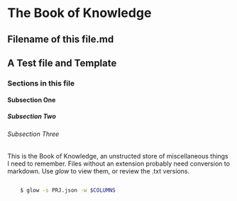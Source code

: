 # The Book of Knowledge

## Filename of this file.md

## A Test file and Template

### Sections in this file

#### Subsection One

##### Subsection Two

###### Subsection Three

This is the Book of Knowledge, an unstructed store of miscellaneous things
I need to remember.  Files without an extension probably need conversion
to markdown.  Use *glow* to view them, or review the .txt versions.

``` bash

    $ glow -s PRJ.json -w $COLUMNS

```

[//]: # ( vim: set ai noet nu sts=2 sw=2 ts=2 tw=78 filetype=markdown :)
